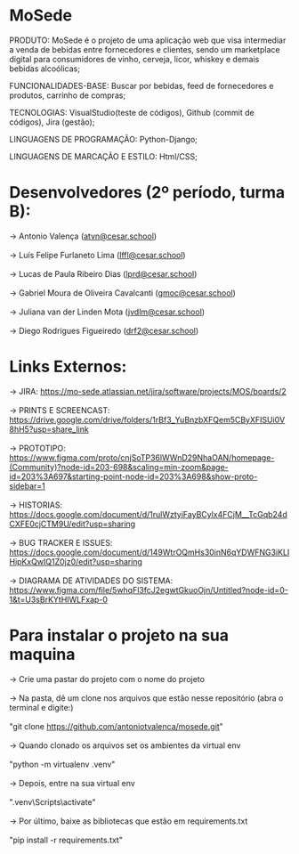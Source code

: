 # MoSede

PRODUTO: MoSede é o projeto de uma aplicação web que visa intermediar a venda de bebidas entre fornecedores e clientes, sendo um marketplace digital para consumidores de vinho, cerveja, licor, whiskey e demais bebidas alcoólicas;

FUNCIONALIDADES-BASE: Buscar por bebidas, feed de fornecedores e produtos, carrinho de compras;

TECNOLOGIAS: VisualStudio(teste de códigos), Github (commit de códigos), Jira (gestão);

LINGUAGENS DE PROGRAMAÇÃO: Python-Django;

LINGUAGENS DE MARCAÇÃO E ESTILO: Html/CSS;

# Desenvolvedores (2º período, turma B):
-> Antonio Valença (atvn@cesar.school) <br/>
<br/>
-> Luís Felipe Furlaneto Lima (lffl@cesar.school) <br/>
<br/>
-> Lucas de Paula Ribeiro Dias (lprd@cesar.school) <br/>
<br/>
-> Gabriel Moura de Oliveira Cavalcanti (gmoc@cesar.school) <br/>
<br/>
-> Juliana van der Linden Mota (jvdlm@cesar.school) <br/>
<br/>
-> Diego Rodrigues Figueiredo (drf2@cesar.school) <br/>

# Links Externos:
-> JIRA: https://mo-sede.atlassian.net/jira/software/projects/MOS/boards/2 </br>
</br>
-> PRINTS E SCREENCAST: https://drive.google.com/drive/folders/1rBf3_YuBnzbXFQem5CByXFISUi0V8hH5?usp=share_link </br>
</br>
-> PROTOTIPO: https://www.figma.com/proto/cnjSoTP36lWWnD29NhaOAN/homepage-(Community)?node-id=203-698&scaling=min-zoom&page-id=203%3A697&starting-point-node-id=203%3A698&show-proto-sidebar=1 </br>
</br>
-> HISTORIAS: https://docs.google.com/document/d/1rulWztyiFayBCylx4FCjM__TcGqb24dCXFE0cjCTM9U/edit?usp=sharing </br>
</br>
-> BUG TRACKER E ISSUES: https://docs.google.com/document/d/149WtrOQmHs30inN6qYDWFNG3iKLIHipKxQwIQ1Z0jz0/edit?usp=sharing </br>
</br>
-> DIAGRAMA DE ATIVIDADES DO SISTEMA: https://www.figma.com/file/5whqFl3fcJ2egwtGkuoOjn/Untitled?node-id=0-1&t=U3sBrKYtHIWLFxap-0

# Para instalar o projeto na sua maquina
-> Crie uma pastar do projeto com o nome do projeto
<br/>
<br/>
-> Na pasta, dê um clone nos arquivos que estão nesse repositório (abra o terminal e digite:)
<br/>
<br/>
"git clone https://github.com/antoniotvalenca/mosede.git"
<br/>
<br/>
-> Quando clonado os arquivos set os ambientes da virtual env
<br/>
<br/>
"python -m virtualenv .venv"
<br/>
<br/>
-> Depois, entre na sua virtual env
<br/>
<br/>
".venv\Scripts\activate"
<br/>
<br/>
-> Por último, baixe as bibliotecas que estão em requirements.txt
<br/>
<br/>
"pip install -r requirements.txt"

